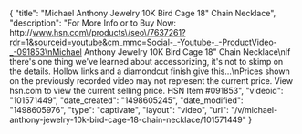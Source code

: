 {
    "title": "Michael Anthony Jewelry 10K Bird Cage 18\" Chain Necklace",
    "description": "For More Info or to Buy Now: http:\/\/www.hsn.com\/products\/seo\/7637261?rdr=1&sourceid=youtube&cm_mmc=Social-_-Youtube-_-ProductVideo-_-091853\nMichael Anthony Jewelry 10K Bird Cage 18\" Chain Necklace\nIf there's one thing we've learned about accessorizing, it's not to skimp on the details. Hollow links and a diamondcut finish give this...\nPrices shown on the previously recorded video may not represent the current price.  View hsn.com to view the current selling price. HSN Item #091853",
    "videoid": "101571449",
    "date_created": "1498605245",
    "date_modified": "1498605976",
    "type": "captivate",
    "layout": "video",
    "url": "\/v\/michael-anthony-jewelry-10k-bird-cage-18-chain-necklace\/101571449"
}